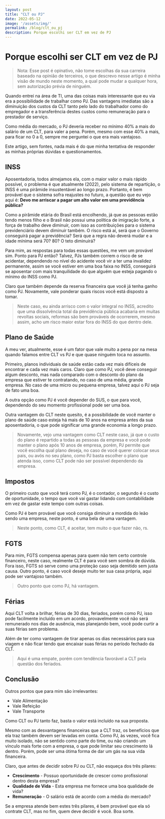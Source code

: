 ```yaml
---
layout: post
title: "CLT ou PJ"
date: 2022-05-12
image: '/assets/img/'
permalink: /blog/clt_ou_pj
description: Porque escolhi ser CLT em vez de PJ
---
```


# Porque escolhi ser CLT em vez de PJ
> Nota: Esse post é opinativo, não tome escolhas da sua carreira baseado na opinião de terceiros, o que descrevo nesse artigo é minha visão de mundo neste momento, a qual pode mudar a qualquer hora, sem autorização prévia de ninguém.

Quando entrei na área de TI, uma das coisas mais interessante que eu via era a possibilidade de trabalhar como PJ. Das vantagens imediatas são a diminuição dos custos da CLT tanto pelo lado do trabalhador como do empregador e a transferência destes custos como remuneração para o prestador de serviço.

Como média do mercado, o PJ deveria receber no mínimo 40% a mais do salário de um CLT, para valer a pena. Porém, mesmo com esse 40% a mais, para ficar no 0 a 0, sempre me perguntei o que era mais vantajoso.

Este artigo, sem fontes, nada mais é do que minha tentativa de responder as minhas próprias dúvidas e questionamentos.

## INSS
Aposentadoria, todos almejamos ela, com o maior valor o mais rápido possível, o problema é que atualmente (2022), pelo sistema de repartição, o INSS é uma pirâmide insustentável ao longo prazo. Portanto, é bem provável que o sistema sofra reajustes no futuro, a questão que eu vejo aqui é: **Devo me arriscar a pagar um alto valor em uma previdência pública?** 

Como a pirâmide etária do Brasil está encolhendo, já que as pessoas estão tendo menos filho e o Brasil não possui uma política de imigração forte, a força de trabalho deve diminuir, com isso as contribuições para o sistema previdenciário devem diminuir também. O risco está aí, será que o Governo conseguirá pagar a previdência? Será que a regra não deverá mudar e a idade mínima será 70? 80? O teto diminuirá? 

Para mim, as respostas para todas essas questões, me vem um provável sim. Ponto para PJ então? Talvez, PJs também correm o risco de se acidentar, dependendo no nível do acidente você vir a ter uma invalidez permanente, assim se você estiver em uma boa faixa no INSS, conseguirá se aposentar com mais tranquilidade do que alguém que esteja pagando o mínimo do INSS como PJ.

Claro que também depende da reserva financeira que você já tenha ganho como PJ. Novamente, vale ponderar quais riscos você está disposto a tomar.

> Neste caso, eu ainda arrisco com o valor integral no INSS, acredito que uma dissolvência total da previdência pública acabaria em muitas revoltas sociais, reformas são bem prováveis de ocorrerem, mesmo assim, acho um risco maior estar fora do INSS do que dentro dele.

## Plano de Saúde

A meu ver, atualmente, esse é um fator que vale muito a pena por na mesa quando falamos entre CLT vs PJ e que quase ninguém toca no assunto.

Primeiro, planos individuais de saúde estão cada vez mais difíceis de encontrar e cada vez mais caros. Claro que como PJ, você deve conseguir algum desconto, mas nada comparado com o desconto do plano da empresa que estiver te contratando, no caso de uma média, grande empresa. No caso de uma micro ou pequena empresa, talvez aqui o PJ seja de fato uma boa. 

A outra opção como PJ é você depender do SUS, o que para você, dependendo do seu momento profissional pode ser uma boa. 

Outra vantagem do CLT neste quesito, é a possibilidade de você manter o plano de saúde caso esteja há mais de 10 anos na empresa antes da sua aposentadoria, o que pode significar uma grande economia a longo prazo.

> Novamente, vejo uma vantagem como CLT neste caso, já que o custo do plano é repartido a todas as pessoas da empresa e você pode manter o plano após 10 anos de empresa, porém, PJ permite que você escolha qual plano deseja, no caso de você querer colocar seus pais, ou avós no seu plano, como PJ basta escolher o plano que atenda isso, como CLT pode não ser possível dependendo da empresa.

## Impostos

O primeiro custo que você terá como PJ, é o contador, o segundo é o custo de oportunidade, o tempo que você vai gastar lidando com contabilidade em vez de gastar este tempo com outras coisas.

Como PJ é bem provável que você consiga diminuir a mordida do leão sendo uma empresa, neste ponto, é uma bela de uma vantagem.

> Neste ponto, como CLT, é aceitar, tem muito o que fazer não, rs.

## FGTS

Para mim, FGTS compensa apenas para quem não tem certo controle financeiro, neste caso, realmente CLT é para você sem sombra de dúvida. Fora isso, FGTS só serve como uma proteção caso seja demitido sem justa causa. Outro ponto, é caso você deseje muito ter sua casa própria, aqui pode ser vantajoso também.

> Outro ponto que como PJ, há vantagem.

## Férias

Aqui CLT volta a brilhar, férias de 30 dias, feriados, porém como PJ, isso pode facilmente incluído em um acordo, provavelmente você não será remunerado nos dias de ausência, mas planejando bem, você pode curtir a suas férias sem problema.

Além de ter como vantagem de tirar apenas os dias necessários para sua viagem e não ficar tendo que encaixar suas férias no período fechado da CLT.

> Aqui é uma empate, porém com tendência favorável a CLT pela questão dos feriados.

## Conclusão

Outros pontos que para mim são irrelevantes:

- Vale Alimentação
- Vale Refeição
- Vale Transporte

Como CLT ou PJ tanto faz, basta o valor está incluído na sua proposta.

Mesmo com as desvantagens financeiras que a CLT traz, os benefícios que ela traz também devem ser levadas em conta. Como PJ, às vezes, você fica muito isolado, não se sentido como parte do time, ou não criando um vínculo mais forte com a empresa, o que pode limitar seu crescimento lá dentro. Porém, pode ser uma ótima forma de dar um gás na sua vida financeira.

Claro, que antes de decidir sobre PJ ou CLT, não esqueça dos três pilares:

- **Crescimento** - Possuo oportunidade de crescer como profissional dentro desta empresa?
- **Qualidade de Vida** - Esta empresa me fornece uma boa qualidade de vida?
- **Remuneração** - O salário está de acordo com a média do mercado?

Se a empresa atende bem estes três pilares, é bem provável que ela só contrate CLT, mas no fim, quem deve decidir é você. Boa sorte.
